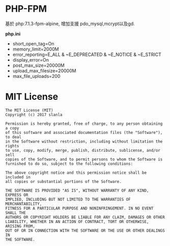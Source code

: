 # PHP-FPM
基於 php:7.1.3-fpm-alpine, 增加支援 pdo_mysql,mcrypt以及gd.

**php.ini**
- short_open_tag=On
- memory_limit=2000M
- error_reporting=E_ALL & ~E_DEPRECATED & ~E_NOTICE & ~E_STRICT
- display_error=On
- post_max_size=20000M
- upload_max_filesize=20000M
- max_file_uploads=200

# MIT License
```
The MIT License (MIT)
Copyright (c) 2017 slanla

Permission is hereby granted, free of charge, to any person obtaining a copy
of this software and associated documentation files (the "Software"), to deal
in the Software without restriction, including without limitation the rights
to use, copy, modify, merge, publish, distribute, sublicense, and/or sell
copies of the Software, and to permit persons to whom the Software is
furnished to do so, subject to the following conditions:

The above copyright notice and this permission notice shall be included in
all copies or substantial portions of the Software.

THE SOFTWARE IS PROVIDED "AS IS", WITHOUT WARRANTY OF ANY KIND, EXPRESS OR
IMPLIED, INCLUDING BUT NOT LIMITED TO THE WARRANTIES OF MERCHANTABILITY,
FITNESS FOR A PARTICULAR PURPOSE AND NONINFRINGEMENT. IN NO EVENT SHALL THE
AUTHORS OR COPYRIGHT HOLDERS BE LIABLE FOR ANY CLAIM, DAMAGES OR OTHER
LIABILITY, WHETHER IN AN ACTION OF CONTRACT, TORT OR OTHERWISE, ARISING FROM,
OUT OF OR IN CONNECTION WITH THE SOFTWARE OR THE USE OR OTHER DEALINGS IN
THE SOFTWARE.
```